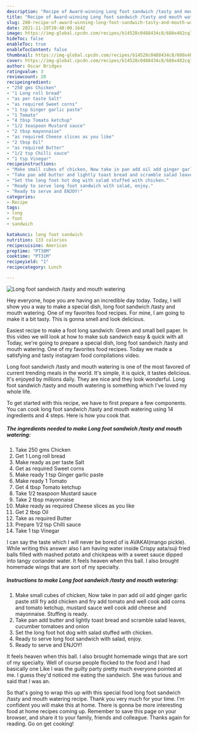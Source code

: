```yaml
---
description: "Recipe of Award-winning Long foot sandwich /tasty and mouth watering"
title: "Recipe of Award-winning Long foot sandwich /tasty and mouth watering"
slug: 280-recipe-of-award-winning-long-foot-sandwich-tasty-and-mouth-watering
date: 2021-11-29T20:48:00.164Z
image: https://img-global.cpcdn.com/recipes/b14528c0488434c8/680x482cq70/long-foot-sandwich-tasty-and-mouth-watering-recipe-main-photo.jpg
hideToc: false
enableToc: true
enableTocContent: false
thumbnail: https://img-global.cpcdn.com/recipes/b14528c0488434c8/680x482cq70/long-foot-sandwich-tasty-and-mouth-watering-recipe-main-photo.jpg
cover: https://img-global.cpcdn.com/recipes/b14528c0488434c8/680x482cq70/long-foot-sandwich-tasty-and-mouth-watering-recipe-main-photo.jpg
author: Oscar Bridges
ratingvalue: 3
reviewcount: 20
recipeingredient:
- "250 gms Chicken"
- "1 Long roll bread"
- "as per taste Salt"
- "as required Sweet corns"
- "1 tsp Ginger garlic paste"
- "1 Tomato"
- "4 tbsp Tomato ketchup"
- "1/2 teaspoon Mustard sauce"
- "2 tbsp mayonnaise"
- "as required Cheese slices as you like"
- "2 tbsp Oil"
- "as required Butter"
- "1/2 tsp Chilli sauce"
- "1 tsp Vinegar"
recipeinstructions:
- "Make small cubes of chicken, Now take in pan add oil add ginger garlic paste still fry add chicken and fry add tomato and well cook add corns and tomato ketchup, mustard sauce well cook add cheese and mayonnaise. Stuffing is ready."
- "Take pan add butter and lightly toast bread and scramble salad leaves, cucumber tomatoes and onion"
- "Set the long foot hot dog with salad stuffed with chicken."
- "Ready to serve long foot sandwich with salad, enjoy."
- "Ready to serve and ENJOY!"
categories:
- Recipe
tags:
- long
- foot
- sandwich

katakunci: long foot sandwich 
nutrition: 133 calories
recipecuisine: American
preptime: "PT38M"
cooktime: "PT31M"
recipeyield: "1"
recipecategory: Lunch

---
```



![Long foot sandwich /tasty and mouth watering](https://img-global.cpcdn.com/recipes/b14528c0488434c8/680x482cq70/long-foot-sandwich-tasty-and-mouth-watering-recipe-main-photo.jpg)

Hey everyone, hope you are having an incredible day today. Today, I will show you a way to make a special dish, long foot sandwich /tasty and mouth watering. One of my favorites food recipes. For mine, I am going to make it a bit tasty. This is gonna smell and look delicious.

Easiest recipe to make a foot long sandwich: Green and small bell paper. In this video we will look at how to make sub sandwich easy &amp; quick with all Today, we&#39;re going to prepare a special dish, long foot sandwich /tasty and mouth watering. One of my favorites food recipes. Today we made a satisfying and tasty instagram food compilations video.

Long foot sandwich /tasty and mouth watering is one of the most favored of current trending meals in the world. It's simple, it is quick, it tastes delicious. It's enjoyed by millions daily. They are nice and they look wonderful. Long foot sandwich /tasty and mouth watering is something which I've loved my whole life.


To get started with this recipe, we have to first prepare a few components. You can cook long foot sandwich /tasty and mouth watering using 14 ingredients and 4 steps. Here is how you cook that.

<!--inarticleads1-->

##### The ingredients needed to make Long foot sandwich /tasty and mouth watering:

1. Take 250 gms Chicken
1. Get 1 Long roll bread
1. Make ready as per taste Salt
1. Get as required Sweet corns
1. Make ready 1 tsp Ginger garlic paste
1. Make ready 1 Tomato
1. Get 4 tbsp Tomato ketchup
1. Take 1/2 teaspoon Mustard sauce
1. Take 2 tbsp mayonnaise
1. Make ready as required Cheese slices as you like
1. Get 2 tbsp Oil
1. Take as required Butter
1. Prepare 1/2 tsp Chilli sauce
1. Take 1 tsp Vinegar


I can say the taste which I will never be bored of is AVAKAI(mango pickle). While writing this answer also I am having water inside Crispy aata/suji fried balls filled with mashed potato and chickpeas with a sweet sauce dipped into tangy coriander water. It feels heaven when this ball. I also brought homemade wings that are sort of my specialty. 

<!--inarticleads2-->

##### Instructions to make Long foot sandwich /tasty and mouth watering:

1. Make small cubes of chicken, Now take in pan add oil add ginger garlic paste still fry add chicken and fry add tomato and well cook add corns and tomato ketchup, mustard sauce well cook add cheese and mayonnaise. Stuffing is ready.
1. Take pan add butter and lightly toast bread and scramble salad leaves, cucumber tomatoes and onion
1. Set the long foot hot dog with salad stuffed with chicken.
1. Ready to serve long foot sandwich with salad, enjoy.
1. Ready to serve and ENJOY!

It feels heaven when this ball. I also brought homemade wings that are sort of my specialty. Well of course people flocked to the food and I had basically one Like I was the guilty party pretty much everyone pointed at me. I guess they&#39;d noticed me eating the sandwich. She was furious and said that I was an. 

So that's going to wrap this up with this special food long foot sandwich /tasty and mouth watering recipe. Thank you very much for your time. I'm confident you will make this at home. There is gonna be more interesting food at home recipes coming up. Remember to save this page on your browser, and share it to your family, friends and colleague. Thanks again for reading. Go on get cooking!
